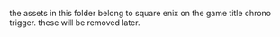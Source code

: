 the assets in this folder belong to square enix on the game title chrono trigger. these will be removed later.